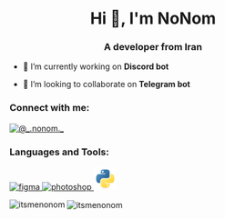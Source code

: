 <h1 align="center">Hi 👋, I'm NoNom</h1>
<h3 align="center">A developer from Iran</h3>


- 🔭 I’m currently working on **Discord bot**

- 👯 I’m looking to collaborate on **Telegram bot**

<h3 align="left">Connect with me:</h3>
<p align="left">
<a href="https://instagram.com/_.nonom._" target="blank"><img align="center" src="https://raw.githubusercontent.com/rahuldkjain/github-profile-readme-generator/master/src/images/icons/Social/instagram.svg" alt="@_.nonom._" height="30" width="40" /></a>
</p>

<h3 align="left">Languages and Tools:</h3>
<p align="left"> <a href="https://www.figma.com/" target="_blank" rel="noreferrer"> <img src="https://www.vectorlogo.zone/logos/figma/figma-icon.svg" alt="figma" width="40" height="40"/> </a> <a href="https://www.photoshop.com/en" target="_blank" rel="noreferrer"> <img src="https://upload.wikimedia.org/wikipedia/commons/thumb/a/af/Adobe_Photoshop_CC_icon.svg/2101px-Adobe_Photoshop_CC_icon.svg.png" alt="photoshop" width="40" height="40"/> </a> <a href="https://www.python.org" target="_blank" rel="noreferrer"> <img src="https://raw.githubusercontent.com/devicons/devicon/master/icons/python/python-original.svg" alt="python" width="40" height="40"/> </a> </p>

<p><img align="left" src="https://github-readme-stats.vercel.app/api/top-langs?username=itsmenonom&show_icons=true&locale=en&layout=compact" alt="itsmenonom" /></p>

<p>&nbsp;<img align="center" src="https://github-readme-stats.vercel.app/api?username=itsmenonom&show_icons=true&locale=en" alt="itsmenonom" /></p>
